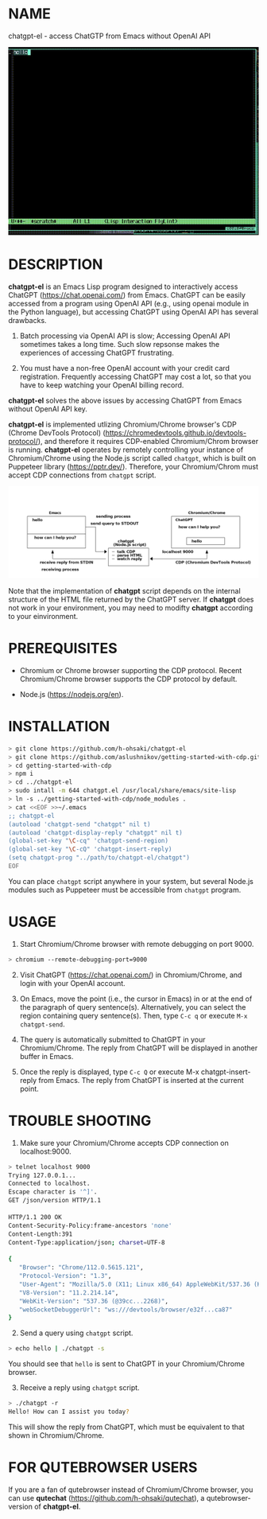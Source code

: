 # NAME

chatgpt-el - access ChatGTP from Emacs without OpenAI API

![video](screenshot/video.gif)

# DESCRIPTION

**chatgpt-el** is an Emacs Lisp program designed to interactively
access ChatGPT (https://chat.openai.com/) from Emacs.  ChatGPT can be
easily accessed from a program using OpenAI API (e.g., using openai
module in the Python language), but accessing ChatGPT using OpenAI API
has several drawbacks.

1. Batch processing via OpenAI API is slow; Accessing OpenAI API
   sometimes takes a long time.  Such slow repsonse makes the
   experiences of accessing ChatGPT frustrating.

2. You must have a non-free OpenAI account with your credit card
   registration.  Frequently accessing ChatGPT may cost a lot, so that
   you have to keep watching your OpenAI billing record.

**chatgpt-el** solves the above issues by accessing ChatGPT from Emacs
without OpenAI API key.

**chatgpt-el** is implemented utlizing Chromium/Chrome browser's CDP
(Chrome DevTools Protocol)
(https://chromedevtools.github.io/devtools-protocol/), and therefore
it requires CDP-enabled Chromium/Chrom browser is running.
**chatgpt-el** operates by remotely controlling your instance of
Chromium/Chrome using the Node.js script called `chatgpt`, which is
built on Puppeteer library (https://pptr.dev/).  Therefore, your
Chromium/Chrom must accept CDP connections from `chatgpt` script.

![overview](overview.png)


Note that the implementation of **chatgpt** script depends on the
internal structure of the HTML file returned by the ChatGPT server.
If **chatgpt** does not work in your environment, you may need to
modifty **chatgpt** according to your einvironment.

# PREREQUISITES

- Chromium or Chrome browser supporting the CDP protocol.  Recent
  Chromium/Chrome browser supports the CDP protocol by default.

- Node.js (https://nodejs.org/en).

# INSTALLATION

``` sh
> git clone https://github.com/h-ohsaki/chatgpt-el
> git clone https://github.com/aslushnikov/getting-started-with-cdp.git
> cd getting-started-with-cdp
> npm i
> cd ../chatgpt-el
> sudo intall -m 644 chatgpt.el /usr/local/share/emacs/site-lisp
> ln -s ../getting-started-with-cdp/node_modules .
> cat <<EOF >>~/.emacs
;; chatgpt-el
(autoload 'chatgpt-send "chatgpt" nil t)
(autoload 'chatgpt-display-reply "chatgpt" nil t)
(global-set-key "\C-cq" 'chatgpt-send-region)
(global-set-key "\C-cQ" 'chatgpt-insert-reply)
(setq chatgpt-prog "../path/to/chatgpt-el/chatgpt")
EOF
```

You can place `chatgpt` script anywhere in your system, but several
Node.js modules such as Puppeteer must be accessible from `chatgpt`
program.

# USAGE

1. Start Chromium/Chrome browser with remote debugging on port 9000.

``` sh
> chromium --remote-debugging-port=9000
```

2. Visit ChatGPT (https://chat.openai.com/) in Chromium/Chrome, and
   login with your OpenAI account.

3. On Emacs, move the point (i.e., the cursor in Emacs) in or at the
   end of the paragraph of query sentence(s).  Alternatively, you can
   select the region containing query sentence(s).  Then, type `C-c q`
   or execute `M-x chatgpt-send`.

4. The query is automatically submitted to ChatGPT in your
   Chromium/Chrome.  The reply from ChatGPT will be displayed in
   another buffer in Emacs.

5. Once the reply is displayed, type `C-c Q` or execute M-x
   chatgpt-insert-reply from Emacs.  The reply from ChatGPT is
   inserted at the current point.

# TROUBLE SHOOTING

1. Make sure your Chromium/Chrome accepts CDP connection on
   localhost:9000.
   
``` sh
> telnet localhost 9000
Trying 127.0.0.1...
Connected to localhost.
Escape character is '^]'.
GET /json/version HTTP/1.1

HTTP/1.1 200 OK
Content-Security-Policy:frame-ancestors 'none'
Content-Length:391
Content-Type:application/json; charset=UTF-8

{
   "Browser": "Chrome/112.0.5615.121",
   "Protocol-Version": "1.3",
   "User-Agent": "Mozilla/5.0 (X11; Linux x86_64) AppleWebKit/537.36 (KHTML, like Gecko) Chrome/112.0.0.0 Safari/537.36",
   "V8-Version": "11.2.214.14",
   "WebKit-Version": "537.36 (@39cc...2268)",
   "webSocketDebuggerUrl": "ws:///devtools/browser/e32f...ca87"
}
```

2. Send a query using `chatgpt` script.

``` sh
> echo hello | ./chatgpt -s
```

You should see that `hello` is sent to ChatGPT in your Chromium/Chrome
browser.

3. Receive a reply using `chatgpt` script.

``` sh
> ./chatgpt -r
Hello! How can I assist you today?
```

This will show the reply from ChatGPT, which must be equivalent to
that shown in Chromium/Chrome.

# FOR QUTEBROWSER USERS

If you are a fan of qutebrowser instead of Chromium/Chrome browser,
you can use **qutechat** (https://github.com/h-ohsaki/qutechat), a
qutebrowser-version of **chatgpt-el**.
